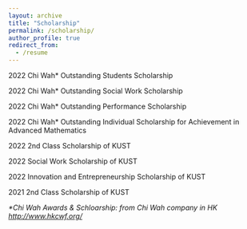 ```yaml
---
layout: archive
title: "Scholarship"
permalink: /scholarship/
author_profile: true
redirect_from:
  - /resume
---
```

2022 Chi Wah* Outstanding Students Scholarship

2022 Chi Wah* Outstanding Social Work Scholarship

2022 Chi Wah* Outstanding Performance Scholarship

2022 Chi Wah* Outstanding Individual Scholarship for Achievement in Advanced Mathematics

2022 2nd Class Scholarship of KUST

2022 Social Work Scholarship of KUST

2022 Innovation and Entrepreneurship Scholarship of KUST

2021 2nd Class Scholarship of KUST

_*Chi Wah Awards & Schloarship: from Chi Wah company in HK http://www.hkcwf.org/_
